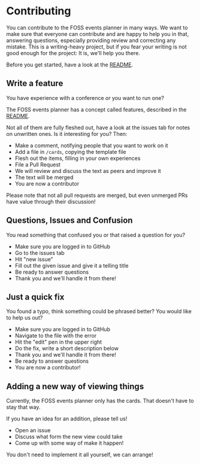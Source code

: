 # Contributing

You can contribute to the FOSS events planner in many ways. We want to make sure that everyone can contribute and are happy to help you in that, answering questions, especially providing review and correcting any mistake. This is a writing-heavy project, but if you fear your writing is not good enough for the project: It is, we'll help you there.

Before you get started, have a look at the [README](README.md).

## Write a feature

You have experience with a conference _or_ you want to run one?

The FOSS events planner has a concept called features, described in the [README](README.md).

Not all of them are fully fleshed out, have a look at the issues tab for notes on unwritten ones.
Is it interesting for you? Then:

* Make a comment, notifying people that you want to work on it
* Add a file in `/cards`, copying the template file
* Flesh out the items, filling in your own experiences
* File a Pull Request
* We will review and discuss the text as peers and improve it
* The text will be merged
* You are now a contributor

Please note that not all pull requests are merged, but even unmerged PRs have value through their discussion!

## Questions, Issues and Confusion

You read something that confused you or that raised a question for you?

* Make sure you are logged in to GitHub
* Go to the issues tab
* Hit "new issue"
* Fill out the given issue and give it a telling title
* Be ready to answer questions
* Thank you and we'll handle it from there!

## Just a quick fix

You found a typo, think something could be phrased better? You would like to help us out?

* Make sure you are logged in to GitHub
* Navigate to the file with the error
* Hit the "edit" pen in the upper right
* Do the fix, write a short description below
* Thank you and we'll handle it from there!
* Be ready to answer questions
* You are now a contributor!

## Adding a new way of viewing things

Currently, the FOSS events planner only has the cards. That doesn't have to stay that way.

If you have an idea for an addition, please tell us!

* Open an issue
* Discuss what form the new view could take
* Come up with some way of make it happen!

You don't need to implement it all yourself, we can arrange!
